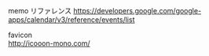 memo
リファレンス
https://developers.google.com/google-apps/calendar/v3/reference/events/list


favicon  
http://icooon-mono.com/

